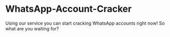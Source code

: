 # WhatsApp-Account-Cracker
Using our service you can start cracking WhatsApp accounts right now! So what are you waiting for?
